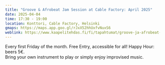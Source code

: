 ```yaml
---
title: "Groove & Afrobeat Jam Session at Cable Factory: April 2025"
date: 2025-04-04
time: 17:30 - 19:00
location: Konttori, Cable Factory, Helsinki
gmaps: https://maps.app.goo.gl/rJxX52hhUxfvNuxS6
weblink: https://www.kaapelitehdas.fi/fi/tapahtumat/groove-ja-afrobeat-jam-session/
---
```

Every first Friday of the month. Free Entry, accessible for all! Happy Hour: beers 5€.  
Bring your own instrument to play or simply enjoy improvised music.
